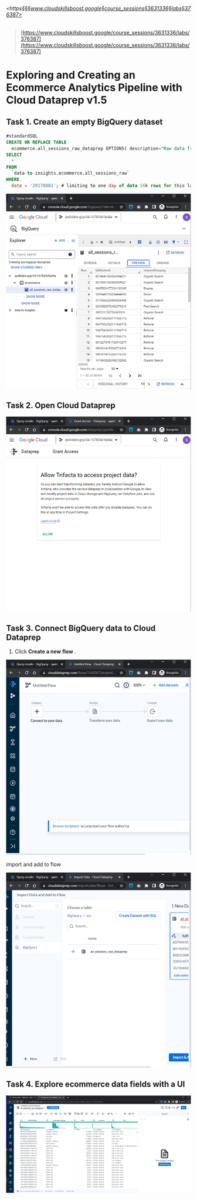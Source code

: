 ###### <https§§§www.cloudskillsboost.google§course_sessions§3631336§labs§376387>

> [https://www.cloudskillsboost.google/course_sessions/3631336/labs/376387](https://www.cloudskillsboost.google/course_sessions/3631336/labs/376387)

# Exploring and Creating an Ecommerce Analytics Pipeline with Cloud Dataprep v1.5

## Task 1. Create an empty BigQuery dataset

```sql
#standardSQL
CREATE OR REPLACE TABLE
  ecommerce.all_sessions_raw_dataprep OPTIONS( description="Raw data from analyst team to ingest into Cloud Dataprep" ) AS
SELECT
  *
FROM
  `data-to-insights.ecommerce.all_sessions_raw`
WHERE
  date = '20170801'; # limiting to one day of data 56k rows for this lab
```

![1687511457649.png](./1687511457649.png)

## Task 2. Open Cloud Dataprep

![1687511530901.png](./1687511530901.png)

## Task 3. Connect BigQuery data to Cloud Dataprep

1. Click  **Create a new flow** .

![1687511589371.png](./1687511589371.png)

import and add to flow

![1687511665283.png](./1687511665283.png)

## Task 4. Explore ecommerce data fields with a UI

![1687511747341.png](./1687511747341.png)
